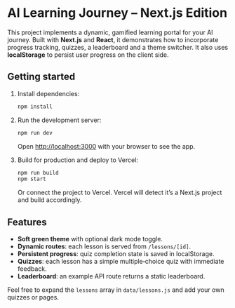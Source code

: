 # AI Learning Journey – Next.js Edition

This project implements a dynamic, gamified learning portal for your AI journey. Built with **Next.js** and **React**, it demonstrates how to incorporate progress tracking, quizzes, a leaderboard and a theme switcher. It also uses **localStorage** to persist user progress on the client side.

## Getting started

1. Install dependencies:

   ```bash
   npm install
   ```

2. Run the development server:

   ```bash
   npm run dev
   ```

   Open [http://localhost:3000](http://localhost:3000) with your browser to see the app.

3. Build for production and deploy to Vercel:

   ```bash
   npm run build
   npm start
   ```

   Or connect the project to Vercel. Vercel will detect it’s a Next.js project and build accordingly.

## Features

- **Soft green theme** with optional dark mode toggle.
- **Dynamic routes**: each lesson is served from `/lessons/[id]`.
- **Persistent progress**: quiz completion state is saved in localStorage.
- **Quizzes**: each lesson has a simple multiple‑choice quiz with immediate feedback.
- **Leaderboard**: an example API route returns a static leaderboard.

Feel free to expand the `lessons` array in `data/lessons.js` and add your own quizzes or pages.